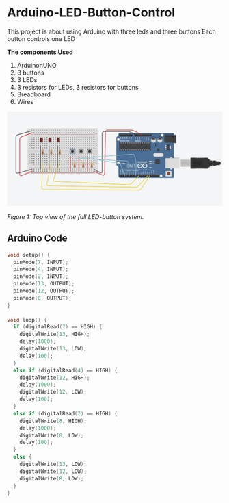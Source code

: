# Arduino-LED-Button-Control
This project is about using Arduino with three leds and three buttons
Each button controls one LED 

**The components Used**
1. ArduinonUNO
2. 3 buttons
3. 3 LEDs
4. 3  resistors for LEDs, 3  resistors for buttons
5. Breadboard
6. Wires

![Demo Image](arduino_project.png)

*Figure 1: Top view of the full LED-button system.*

## Arduino Code

```cpp
void setup() {
  pinMode(7, INPUT);
  pinMode(4, INPUT);
  pinMode(2, INPUT);
  pinMode(13, OUTPUT);
  pinMode(12, OUTPUT);
  pinMode(8, OUTPUT);
}

void loop() {
  if (digitalRead(7) == HIGH) {
    digitalWrite(13, HIGH);
    delay(1000);
    digitalWrite(13, LOW);
    delay(100);
  } 
  else if (digitalRead(4) == HIGH) {
    digitalWrite(12, HIGH);
    delay(1000);
    digitalWrite(12, LOW);
    delay(100);
  } 
  else if (digitalRead(2) == HIGH) {
    digitalWrite(8, HIGH);
    delay(1000);
    digitalWrite(8, LOW);
    delay(100);
  } 
  else {
    digitalWrite(13, LOW);
    digitalWrite(12, LOW);
    digitalWrite(8, LOW);
  }
}
